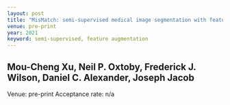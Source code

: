 ```yaml
---
layout: post
title: "MisMatch: semi-supervised medical image segmentation with feature augmentation"
venue: pre-print
year: 2021
keyword: semi-supervised, feature augmentation
---
```

Mou-Cheng Xu, Neil P. Oxtoby, Frederick J. Wilson, Daniel C. Alexander, Joseph Jacob
---
Venue: pre-print
Acceptance rate: n/a
